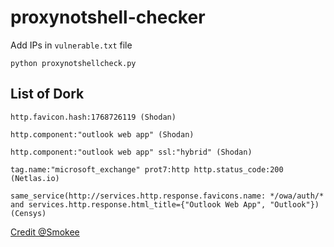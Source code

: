 # proxynotshell-checker

Add IPs in `vulnerable.txt` file

`python proxynotshellcheck.py`

## List of Dork

` http.favicon.hash:1768726119 (Shodan) `

` http.component:"outlook web app" (Shodan) `

` http.component:"outlook web app" ssl:"hybrid" (Shodan) `

` tag.name:"microsoft_exchange" prot7:http http.status_code:200 (Netlas.io) `

` same_service(http://services.http.response.favicons.name: */owa/auth/* and services.http.response.html_title={"Outlook Web App", "Outlook"}) (Censys) `

[Credit @Smokee](https://github.com/smokeme/ProxyNotShell)
